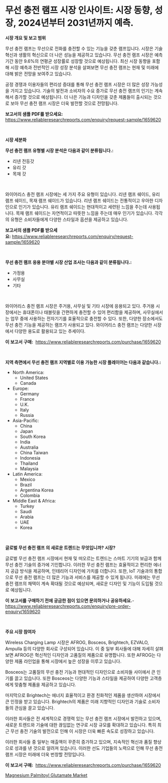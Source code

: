 <p><h1>무선 충전 램프 시장 인사이트: 시장 동향, 성장, 2024년부터 2031년까지 예측.</h1></p><p><strong>시장 개요 및 보고 범위</strong></p>
<p><p>무선 충전 램프는 무선으로 전화를 충전할 수 있는 기능을 갖춘 램프입니다. 시장은 기술 혁신과 생활의 혁신으로 더 나은 성능을 제공하고 있습니다. 무선 충전 램프 시장은 예측 기간 동안 9.6%의 연평균 성장률로 성장할 것으로 예상됩니다. 최신 시장 동향을 포함해 시장 예측과 전반적인 시장 성장 분석을 살펴보면 무선 충전 램프는 현재 및 미래에 대해 밝은 전망을 보여주고 있습니다.</p><p>공정 경쟁과 이용자들의 편리성 증대를 통해 무선 충전 램프 시장은 더 많은 성장 가능성을 가지고 있습니다. 기술의 발전과 소비자의 수요 증가로 무선 충전 램프의 인기는 계속해서 증가할 것으로 예상됩니다. 더 나은 기능과 디자인을 갖춘 제품들이 출시되는 것으로 보아 무선 충전 램프 시장은 더욱 발전할 것으로 전망됩니다.</p></p>
<p><strong>보고서의 샘플 PDF를 받으세요:</strong> <a href="https://www.reliableresearchreports.com/enquiry/request-sample/1659620">https://www.reliableresearchreports.com/enquiry/request-sample/1659620</a></p>
<p>&nbsp;</p>
<p><strong>시장 세분화</strong></p>
<p><strong>무선 충전 램프 유형별 시장 분석은 다음과 같이 분류됩니다.:</strong></p>
<p><ul><li>리넨 전등갓</li><li>유리 갓</li><li>목재 갓</li></ul></p>
<p>&nbsp;</p>
<p><p>와이어리스 충전 램프 시장에는 세 가지 주요 유형이 있습니다. 리넨 램프 쉐이드, 유리 램프 쉐이드, 목재 램프 쉐이드가 있습니다. 리넨 램프 쉐이드는 전통적이고 우아한 디자인으로 인기가 있습니다. 유리 램프 쉐이드는 현대적이고 세련된 느낌을 주는데 사용됩니다. 목재 램프 쉐이드는 자연적이고 따뜻한 느낌을 주는데 매우 인기가 있습니다. 각각의 유형은 소비자들에게 다양한 스타일과 옵션을 제공하고 있습니다.</p></p>
<p><strong>보고서의 샘플 PDF를 받으세요:</strong>&nbsp;<a href="https://www.reliableresearchreports.com/enquiry/request-sample/1659620">https://www.reliableresearchreports.com/enquiry/request-sample/1659620</a></p>
<p>&nbsp;</p>
<p><strong> 무선 충전 램프 응용 분야별 시장 산업 조사는 다음과 같이 분류됩니다.:</strong></p>
<p><ul><li>가정용</li><li>사무실</li><li>기타</li></ul></p>
<p>&nbsp;</p>
<p><p>와이어리스 충전 램프 시장은 주거용, 사무실 및 기타 시장에 응용되고 있다. 주거용 시장에서는 휴대폰이나 태블릿을 간편하게 충전할 수 있어 편리함을 제공하며, 사무실에서는 업무 중에 사용하는 전자기기를 효율적으로 충전할 수 있다. 또한, 다양한 장소에서도 무선 충전 기능을 제공하는 램프가 사용되고 있다. 와이어리스 충전 램프는 다양한 시장에서 다양한 용도로 활용되고 있는 추세이다.</p></p>
<p><strong>이 보고서 구매:</strong>&nbsp; <a href="https://www.reliableresearchreports.com/purchase/1659620">https://www.reliableresearchreports.com/purchase/1659620</a></p>
<p>&nbsp;</p>
<p><strong>지역 측면에서 무선 충전 램프 지역별로 이용 가능한 시장 플레이어는 다음과 같습니다.:</strong></p>
<p><ul>
    <li>
        North America:
        <ul>
            <li>United States</li>
            <li>Canada</li>
        </ul>
    </li>
    <li>
        Europe:
        <ul>
            <li>Germany</li>
            <li>France</li>
            <li>U.K.</li>
            <li>Italy</li>
            <li>Russia</li>
        </ul>
    </li>
    <li>
        Asia-Pacific:
        <ul>
            <li>China</li>
            <li>Japan</li>
            <li>South Korea</li>
            <li>India</li>
            <li>Australia</li>
            <li>China Taiwan</li>
            <li>Indonesia</li>
            <li>Thailand</li>
            <li>Malaysia</li>
        </ul>
    </li>
    <li>
        Latin America:
        <ul>
            <li>Mexico</li>
            <li>Brazil</li>
            <li>Argentina Korea</li>
            <li>Colombia</li>
        </ul>
    </li>
    <li>
        Middle East & Africa:
        <ul>
            <li>Turkey</li>
            <li>Saudi</li>
            <li>Arabia</li>
            <li>UAE</li>
            <li>Korea</li>
        </ul>
    </li>
    </ul></p>
<p>&nbsp;</p>
<p><strong>글로벌 무선 충전 램프 의 새로운 트렌드는 무엇입니까? 시장?</strong></p>
<p><p>글로벌 무선 충전 램프 시장에서 현재 및 떠오르는 트렌드는 스마트 기기의 보급과 함께 무선 충전 기술의 증가에 기인합니다. 이러한 무선 충전 램프는 효율적이고 편리한 에너지 공급 방식을 제공하며, 인테리어 디자인에 가치를 더합니다. 또한, IoT 기술과의 통합으로 무선 충전 램프는 더 많은 기능과 서비스를 제공할 수 있게 됩니다. 미래에는 무선 충전 램프의 채택이 계속 확대될 것으로 예상되며, 새로운 디자인 및 기능이 도입될 것으로 예상됩니다.</p></p>
<p><strong>이 보고서를 구매하기 전에 궁금한 점이 있으면 문의하거나 공유하세요.</strong>- <a href="https://www.reliableresearchreports.com/enquiry/pre-order-enquiry/1659620">https://www.reliableresearchreports.com/enquiry/pre-order-enquiry/1659620</a></p>
<p>&nbsp;</p>
<p><strong>주요 시장 참여자</strong></p>
<p><p>Wireless Charging Lamp 시장은 AFROG, Bosceos, Brightech, EZVALO, Ampulla 등의 다양한 회사로 구성되어 있습니다. 이 중 일부 회사들에 대해 자세히 살펴보면 AFROG은 혁신적인 디자인과 고품질의 제품으로 유명합니다. 또한 AFROG는 다양한 제품 라인업을 통해 시장에서 높은 성장을 이루고 있습니다.</p><p>Bosceos는 고품질의 무선 충전 기능과 현대적인 디자인으로 소비자들 사이에서 큰 인기를 끌고 있습니다. 또한 Bosceos는 다양한 기능과 스타일을 제공하여 다양한 고객층에게 맞춤형 제품을 제공하고 있습니다.</p><p>마지막으로 Brightech는 에너지 효율적이고 환경 친화적인 제품을 생산하여 시장에서 큰 인정을 받고 있습니다. Brightech의 제품은 미래 지향적인 디자인과 기술로 소비자들의 관심을 끌고 있습니다.</p><p>이러한 회사들은 전 세계적으로 경쟁력 있는 무선 충전 램프 시장에서 발전하고 있으며, 새로운 트렌드와 기술에 대한 끊임없는 연구로 시장 규모를 확대하고 있습니다. 특히 최근 무선 충전 기술의 발전으로 인해 이 시장은 더욱 빠른 속도로 성장하고 있습니다.</p><p>이러한 회사들 중 일부는 매출액이 꾸준히 증가하고 있으며, 지속적인 혁신과 품질 향상으로 성과를 낸 것으로 알려져 있습니다. 이러한 선도 기업들의 노력으로 인해 무선 충전 램프 시장은 미래에 더욱 번창할 전망입니다.</p></p>
<p><strong>이 보고서 구매:</strong>&nbsp;&nbsp;<a href="https://www.reliableresearchreports.com/purchase/1659620">https://www.reliableresearchreports.com/purchase/1659620</a></p>
<p><p><a href="https://fearless-okapi-6c8.notion.site/Insights-into-Magnesium-Palmitoyl-Glutamate-Market-Size-Analysing-Market-Share-Trends-and-Growth--db98422e4527464b88fb877b30c57e44">Magnesium Palmitoyl Glutamate Market</a></p></p>
